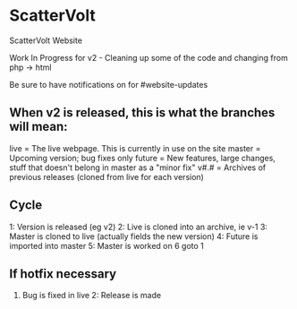 # ScatterVolt
ScatterVolt Website


Work In Progress for v2 - Cleaning up some of the code and changing from php -> html

Be sure to have notifications on for #website-updates


## When v2 is released, this is what the branches will mean:

live = The live webpage. This is currently in use on the site
master = Upcoming version; bug fixes only
future = New features, large changes, stuff that doesn't belong in master as a "minor fix"
v#.# = Archives of previous releases (cloned from live for each version)

## Cycle

1: Version is released (eg v2)
2: Live is cloned into an archive, ie v-1
3: Master is cloned to live (actually fields the new version)
4: Future is imported into master
5: Master is worked on
6 goto 1

## If hotfix necessary

1. Bug is fixed in live
2: Release is made
